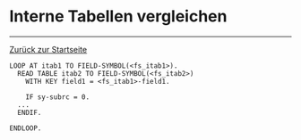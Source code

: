 # Interne Tabellen vergleichen
---

[Zurück zur Startseite](https://wolfgangzeller.github.io/ABAP-for-SAP-BW/)
```abap
LOOP AT itab1 TO FIELD-SYMBOL(<fs_itab1>).
  READ TABLE itab2 TO FIELD-SYMBOL(<fs_itab2>)
    WITH KEY field1 = <fs_itab1>-field1.
    
    IF sy-subrc = 0.
  ...
  ENDIF.
  
ENDLOOP.
```
